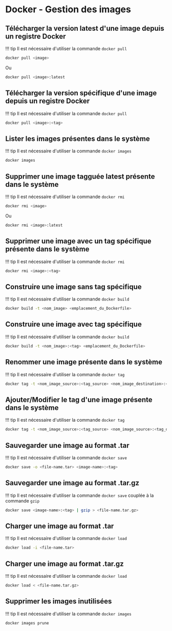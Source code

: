 # Docker - Gestion des images

## Télécharger la version latest d'une image depuis un registre Docker
!!! tip
    Il est nécessaire d'utiliser la commande `docker pull`

``` bash
docker pull <image>
```
Ou
``` bash
docker pull <image>:latest
```

## Télécharger la version spécifique d'une image depuis un registre Docker
!!! tip
    Il est nécessaire d'utiliser la commande `docker pull`

``` bash
docker pull <image>:<tag>
```

## Lister les images présentes dans le système
!!! tip
    Il est nécessaire d'utiliser la commande `docker images`

``` bash
docker images
```

## Supprimer une image tagguée latest présente dans le système
!!! tip
    Il est nécessaire d'utiliser la commande `docker rmi`

``` bash
docker rmi <image>
```
Ou
``` bash
docker rmi <image>:latest
```

## Supprimer une image avec un tag spécifique présente dans le système
!!! tip
    Il est nécessaire d'utiliser la commande `docker rmi`

``` bash
docker rmi <image>:<tag>
```

## Construire une image sans tag spécifique
!!! tip
    Il est nécessaire d'utiliser la commande `docker build`

``` bash
docker build -t <nom_image> <emplacement_du_Dockerfile>
```

## Construire une image avec tag spécifique
!!! tip
    Il est nécessaire d'utiliser la commande `docker build`

``` bash
docker build -t <nom_image>:<tag> <emplacement_du_Dockerfile>
```

## Renommer une image présente dans le système
!!! tip
    Il est nécessaire d'utiliser la commande `docker tag`

``` bash
docker tag -t <nom_image_source>:<tag_source> <nom_image_destination>:<tag_source>
```

## Ajouter/Modifier le tag d'une image présente dans le système
!!! tip
    Il est nécessaire d'utiliser la commande `docker tag`

``` bash
docker tag -t <nom_image_source>:<tag_source> <nom_image_source>:<tag_destination>
```

## Sauvegarder une image au format .tar
!!! tip
    Il est nécessaire d'utiliser la commande `docker save`

``` bash
docker save -o <file-name.tar> <image-name>:<tag>
```

## Sauvegarder une image au format .tar.gz
!!! tip
    Il est nécessaire d'utiliser la commande `docker save` couplée à la commande `gzip`

``` bash
docker save <image-name>:<tag> | gzip > <file-name.tar.gz>
```

## Charger une image au format .tar
!!! tip
    Il est nécessaire d'utiliser la commande `docker load`

``` bash
docker load -i <file-name.tar>
```

## Charger une image au format .tar.gz
!!! tip
    Il est nécessaire d'utiliser la commande `docker load`

``` bash
docker load < <file-name.tar.gz>
```

## Supprimer les images inutilisées
!!! tip
    Il est nécessaire d'utiliser la commande `docker images`

``` bash
docker images prune
```